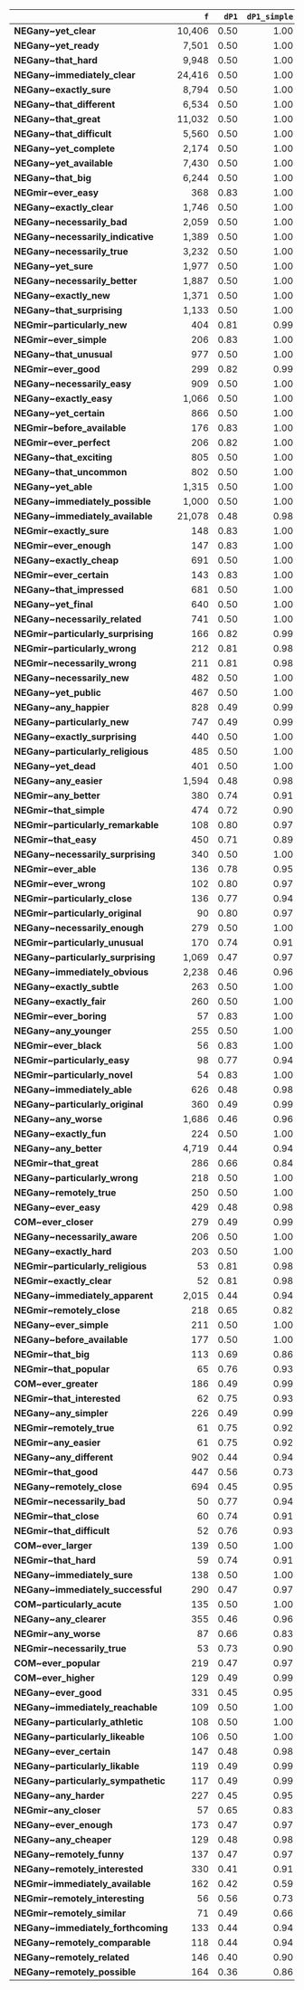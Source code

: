 |                                     |    `f` |   `dP1` |   `dP1_simple` |   `LRC` |      `G2` |   `odds_r_disc` |   `t` |       `N` |      `f1` |   `f2` |   `exp_f` |   `unexp_f` | `l1`       | `l2`                     | `adj`       |   `adj_total` | `adv`        |   `adv_total` |
|:------------------------------------|-------:|--------:|---------------:|--------:|----------:|----------------:|------:|----------:|----------:|-------:|----------:|------------:|:-----------|:-------------------------|:------------|--------------:|:-------------|--------------:|
| **NEGany~yet_clear**                | 10,406 |    0.50 |           1.00 |    8.66 | 14,392.25 |            3.47 | 50.99 | 6,347,364 | 3,173,660 | 10,409 |  5,204.46 |    5,201.54 | NEGATED    | yet_clear                | clear       |     84,227.00 | yet          |     53,881.00 |
| **NEGany~yet_ready**                |  7,501 |    0.50 |           1.00 |    8.06 | 10,344.81 |            3.22 | 43.28 | 6,347,364 | 3,173,660 |  7,505 |  3,752.47 |    3,748.53 | NEGATED    | yet_ready                | ready       |     29,583.00 | yet          |     53,881.00 |
| **NEGany~that_hard**                |  9,948 |    0.50 |           1.00 |    7.68 | 13,602.42 |            2.81 | 49.79 | 6,347,364 | 3,173,660 |  9,963 |  4,981.47 |    4,966.53 | NEGATED    | that_hard                | hard        |     45,061.00 | that         |    166,676.00 |
| **NEGany~immediately_clear**        | 24,416 |    0.50 |           1.00 |    7.55 | 33,058.44 |            2.53 | 77.90 | 6,347,364 | 3,173,660 | 24,488 | 12,243.92 |   12,172.08 | NEGATED    | immediately_clear        | clear       |     84,227.00 | immediately  |     58,040.00 |
| **NEGany~exactly_sure**             |  8,794 |    0.50 |           1.00 |    7.46 | 11,991.61 |            2.73 | 46.80 | 6,347,364 | 3,173,660 |  8,810 |  4,404.97 |    4,389.03 | NEGATED    | exactly_sure             | sure        |    134,139.00 | exactly      |     44,503.00 |
| **NEGany~that_different**           |  6,534 |    0.50 |           1.00 |    7.18 |  8,895.12 |            2.69 | 40.34 | 6,347,364 | 3,173,660 |  6,547 |  3,273.48 |    3,260.52 | NEGATED    | that_different           | different   |     80,643.00 | that         |    166,676.00 |
| **NEGany~that_great**               | 11,032 |    0.50 |           1.00 |    7.18 | 14,908.90 |            2.52 | 52.36 | 6,347,364 | 3,173,660 | 11,065 |  5,532.46 |    5,499.54 | NEGATED    | that_great               | great       |     45,359.00 | that         |    166,676.00 |
| **NEGany~that_difficult**           |  5,560 |    0.50 |           1.00 |    7.06 |  7,569.00 |            2.69 | 37.21 | 6,347,364 | 3,173,660 |  5,571 |  2,785.48 |    2,774.52 | NEGATED    | that_difficult           | difficult   |     61,490.00 | that         |    166,676.00 |
| **NEGany~yet_complete**             |  2,174 |    0.50 |           1.00 |    6.70 |  2,998.60 |            3.16 | 23.30 | 6,347,364 | 3,173,660 |  2,175 |  1,087.49 |    1,086.51 | NEGATED    | yet_complete             | complete    |      8,415.00 | yet          |     53,881.00 |
| **NEGany~yet_available**            |  7,430 |    0.50 |           1.00 |    6.66 |  9,950.03 |            2.37 | 42.92 | 6,347,364 | 3,173,660 |  7,461 |  3,730.47 |    3,699.53 | NEGATED    | yet_available            | available   |     82,956.00 | yet          |     53,881.00 |
| **NEGany~that_big**                 |  6,244 |    0.50 |           1.00 |    6.47 |  8,332.69 |            2.33 | 39.33 | 6,347,364 | 3,173,660 |  6,273 |  3,136.48 |    3,107.52 | NEGATED    | that_big                 | big         |     42,912.00 | that         |    166,676.00 |
| **NEGmir~ever_easy**                |    368 |    0.83 |           1.00 |    6.44 |  1,285.01 |            3.08 | 15.89 | 1,701,929 |   291,732 |    369 |     63.25 |      304.75 | NEGMIR     | ever_easy                | easy        |     18,610.00 | ever         |      5,060.00 |
| **NEGany~exactly_clear**            |  1,746 |    0.50 |           1.00 |    6.38 |  2,405.43 |            3.07 | 20.88 | 6,347,364 | 3,173,660 |  1,747 |    873.49 |      872.51 | NEGATED    | exactly_clear            | clear       |     84,227.00 | exactly      |     44,503.00 |
| **NEGany~necessarily_bad**          |  2,059 |    0.50 |           1.00 |    6.31 |  2,814.04 |            2.77 | 22.66 | 6,347,364 | 3,173,660 |  2,062 |  1,030.99 |    1,028.01 | NEGATED    | necessarily_bad          | bad         |    119,509.00 | necessarily  |     42,886.00 |
| **NEGany~necessarily_indicative**   |  1,389 |    0.50 |           1.00 |    6.29 |  1,925.89 |            3.44 | 18.63 | 6,347,364 | 3,173,660 |  1,389 |    694.50 |      694.50 | NEGATED    | necessarily_indicative   | indicative  |      2,313.00 | necessarily  |     42,886.00 |
| **NEGany~necessarily_true**         |  3,232 |    0.50 |           1.00 |    6.16 |  4,330.74 |            2.38 | 28.31 | 6,347,364 | 3,173,660 |  3,245 |  1,622.49 |    1,609.51 | NEGATED    | necessarily_true         | true        |     34,967.00 | necessarily  |     42,886.00 |
| **NEGany~yet_sure**                 |  1,977 |    0.50 |           1.00 |    6.13 |  2,689.26 |            2.64 | 22.19 | 6,347,364 | 3,173,660 |  1,981 |    990.49 |      986.51 | NEGATED    | yet_sure                 | sure        |    134,139.00 | yet          |     53,881.00 |
| **NEGany~necessarily_better**       |  1,887 |    0.50 |           1.00 |    6.07 |  2,564.81 |            2.62 | 21.67 | 6,347,364 | 3,173,660 |  1,891 |    945.49 |      941.51 | NEGATED    | necessarily_better       | better      |     50,827.00 | necessarily  |     42,886.00 |
| **NEGany~exactly_new**              |  1,371 |    0.50 |           1.00 |    6.03 |  1,885.86 |            2.96 | 18.50 | 6,347,364 | 3,173,660 |  1,372 |    686.00 |      685.00 | NEGATED    | exactly_new              | new         |     21,538.00 | exactly      |     44,503.00 |
| **NEGany~that_surprising**          |  1,133 |    0.50 |           1.00 |    5.99 |  1,570.89 |            3.36 | 16.83 | 6,347,364 | 3,173,660 |  1,133 |    566.50 |      566.50 | NEGATED    | that_surprising          | surprising  |     18,776.00 | that         |    166,676.00 |
| **NEGmir~particularly_new**         |    404 |    0.81 |           0.99 |    5.92 |  1,365.17 |            2.48 | 16.60 | 1,701,929 |   291,732 |    410 |     70.28 |      333.72 | NEGMIR     | particularly_new         | new         |     12,836.00 | particularly |     13,003.00 |
| **NEGmir~ever_simple**              |    206 |    0.83 |           1.00 |    5.82 |    726.76 |            3.30 | 11.89 | 1,701,929 |   291,732 |    206 |     35.31 |      170.69 | NEGMIR     | ever_simple              | simple      |     25,408.00 | ever         |      5,060.00 |
| **NEGany~that_unusual**             |    977 |    0.50 |           1.00 |    5.77 |  1,354.57 |            3.29 | 15.63 | 6,347,364 | 3,173,660 |    977 |    488.50 |      488.50 | NEGATED    | that_unusual             | unusual     |      7,412.00 | that         |    166,676.00 |
| **NEGmir~ever_good**                |    299 |    0.82 |           0.99 |    5.68 |  1,013.87 |            2.51 | 14.29 | 1,701,929 |   291,732 |    303 |     51.94 |      247.06 | NEGMIR     | ever_good                | good        |     31,585.00 | ever         |      5,060.00 |
| **NEGany~necessarily_easy**         |    909 |    0.50 |           1.00 |    5.67 |  1,260.28 |            3.26 | 15.07 | 6,347,364 | 3,173,660 |    909 |    454.50 |      454.50 | NEGATED    | necessarily_easy         | easy        |    108,923.00 | necessarily  |     42,886.00 |
| **NEGany~exactly_easy**             |  1,066 |    0.50 |           1.00 |    5.67 |  1,463.43 |            2.85 | 16.31 | 6,347,364 | 3,173,660 |  1,067 |    533.50 |      532.50 | NEGATED    | exactly_easy             | easy        |    108,923.00 | exactly      |     44,503.00 |
| **NEGany~yet_certain**              |    866 |    0.50 |           1.00 |    5.60 |  1,200.66 |            3.24 | 14.71 | 6,347,364 | 3,173,660 |    866 |    433.00 |      433.00 | NEGATED    | yet_certain              | certain     |     11,334.00 | yet          |     53,881.00 |
| **NEGmir~before_available**         |    176 |    0.83 |           1.00 |    5.58 |    620.90 |            3.23 | 10.99 | 1,701,929 |   291,732 |    176 |     30.17 |      145.83 | NEGMIR     | before_available         | available   |     10,284.00 | before       |        290.00 |
| **NEGmir~ever_perfect**             |    206 |    0.82 |           1.00 |    5.57 |    714.47 |            2.82 | 11.88 | 1,701,929 |   291,732 |    207 |     35.48 |      170.52 | NEGMIR     | ever_perfect             | perfect     |      3,134.00 | ever         |      5,060.00 |
| **NEGany~that_exciting**            |    805 |    0.50 |           1.00 |    5.49 |  1,116.08 |            3.21 | 14.19 | 6,347,364 | 3,173,660 |    805 |    402.50 |      402.50 | NEGATED    | that_exciting            | exciting    |     20,233.00 | that         |    166,676.00 |
| **NEGany~that_uncommon**            |    802 |    0.50 |           1.00 |    5.49 |  1,111.92 |            3.21 | 14.16 | 6,347,364 | 3,173,660 |    802 |    401.00 |      401.00 | NEGATED    | that_uncommon            | uncommon    |      3,165.00 | that         |    166,676.00 |
| **NEGany~yet_able**                 |  1,315 |    0.50 |           1.00 |    5.44 |  1,764.46 |            2.38 | 18.06 | 6,347,364 | 3,173,660 |  1,320 |    660.00 |      655.00 | NEGATED    | yet_able                 | able        |     23,355.00 | yet          |     53,881.00 |
| **NEGany~immediately_possible**     |  1,000 |    0.50 |           1.00 |    5.40 |  1,360.38 |            2.60 | 15.78 | 6,347,364 | 3,173,660 |  1,002 |    501.00 |      499.00 | NEGATED    | immediately_possible     | possible    |     30,446.00 | immediately  |     58,040.00 |
| **NEGany~immediately_available**    | 21,078 |    0.48 |           0.98 |    5.34 | 25,870.14 |            1.73 | 71.22 | 6,347,364 | 3,173,660 | 21,477 | 10,738.43 |   10,339.57 | NEGATED    | immediately_available    | available   |     82,956.00 | immediately  |     58,040.00 |
| **NEGmir~exactly_sure**             |    148 |    0.83 |           1.00 |    5.31 |    522.11 |            3.16 | 10.08 | 1,701,929 |   291,732 |    148 |     25.37 |      122.63 | NEGMIR     | exactly_sure             | sure        |      6,761.00 | exactly      |      1,041.00 |
| **NEGmir~ever_enough**              |    147 |    0.83 |           1.00 |    5.30 |    518.58 |            3.15 | 10.05 | 1,701,929 |   291,732 |    147 |     25.20 |      121.80 | NEGMIR     | ever_enough              | enough      |      2,596.00 | ever         |      5,060.00 |
| **NEGany~exactly_cheap**            |    691 |    0.50 |           1.00 |    5.27 |    958.01 |            3.14 | 13.14 | 6,347,364 | 3,173,660 |    691 |    345.50 |      345.50 | NEGATED    | exactly_cheap            | cheap       |      6,591.00 | exactly      |     44,503.00 |
| **NEGmir~ever_certain**             |    143 |    0.83 |           1.00 |    5.26 |    504.47 |            3.14 |  9.91 | 1,701,929 |   291,732 |    143 |     24.51 |      118.49 | NEGMIR     | ever_certain             | certain     |      1,800.00 | ever         |      5,060.00 |
| **NEGany~that_impressed**           |    681 |    0.50 |           1.00 |    5.25 |    944.15 |            3.13 | 13.05 | 6,347,364 | 3,173,660 |    681 |    340.50 |      340.50 | NEGATED    | that_impressed           | impressed   |     12,138.00 | that         |    166,676.00 |
| **NEGany~yet_final**                |    640 |    0.50 |           1.00 |    5.16 |    887.30 |            3.11 | 12.65 | 6,347,364 | 3,173,660 |    640 |    320.00 |      320.00 | NEGATED    | yet_final                | final       |      1,213.00 | yet          |     53,881.00 |
| **NEGany~necessarily_related**      |    741 |    0.50 |           1.00 |    5.14 |  1,013.51 |            2.69 | 13.59 | 6,347,364 | 3,173,660 |    742 |    371.00 |      370.00 | NEGATED    | necessarily_related      | related     |     14,260.00 | necessarily  |     42,886.00 |
| **NEGmir~particularly_surprising**  |    166 |    0.82 |           0.99 |    5.06 |    564.67 |            2.51 | 10.65 | 1,701,929 |   291,732 |    168 |     28.80 |      137.20 | NEGMIR     | particularly_surprising  | surprising  |      2,662.00 | particularly |     13,003.00 |
| **NEGmir~particularly_wrong**       |    212 |    0.81 |           0.98 |    5.05 |    702.22 |            2.27 | 12.01 | 1,701,929 |   291,732 |    217 |     37.20 |      174.80 | NEGMIR     | particularly_wrong       | wrong       |     20,880.00 | particularly |     13,003.00 |
| **NEGmir~necessarily_wrong**        |    211 |    0.81 |           0.98 |    5.04 |    698.74 |            2.27 | 11.98 | 1,701,929 |   291,732 |    216 |     37.03 |      173.97 | NEGMIR     | necessarily_wrong        | wrong       |     20,880.00 | necessarily  |      1,107.00 |
| **NEGany~necessarily_new**          |    482 |    0.50 |           1.00 |    4.74 |    668.24 |            2.98 | 10.98 | 6,347,364 | 3,173,660 |    482 |    241.00 |      241.00 | NEGATED    | necessarily_new          | new         |     21,538.00 | necessarily  |     42,886.00 |
| **NEGany~yet_public**               |    467 |    0.50 |           1.00 |    4.69 |    647.44 |            2.97 | 10.81 | 6,347,364 | 3,173,660 |    467 |    233.50 |      233.50 | NEGATED    | yet_public               | public      |      2,656.00 | yet          |     53,881.00 |
| **NEGany~any_happier**              |    828 |    0.49 |           0.99 |    4.66 |  1,085.12 |            2.11 | 14.28 | 6,347,364 | 3,173,660 |    834 |    417.00 |      411.00 | NEGATED    | any_happier              | happier     |      2,004.00 | any          |     16,238.00 |
| **NEGany~particularly_new**         |    747 |    0.49 |           0.99 |    4.61 |    982.49 |            2.13 | 13.57 | 6,347,364 | 3,173,660 |    752 |    376.00 |      371.00 | NEGATED    | particularly_new         | new         |     21,538.00 | particularly |     76,162.00 |
| **NEGany~exactly_surprising**       |    440 |    0.50 |           1.00 |    4.61 |    610.01 |            2.95 | 10.49 | 6,347,364 | 3,173,660 |    440 |    220.00 |      220.00 | NEGATED    | exactly_surprising       | surprising  |     18,776.00 | exactly      |     44,503.00 |
| **NEGany~particularly_religious**   |    485 |    0.50 |           1.00 |    4.52 |    659.41 |            2.51 | 10.99 | 6,347,364 | 3,173,660 |    486 |    243.00 |      242.00 | NEGATED    | particularly_religious   | religious   |      3,507.00 | particularly |     76,162.00 |
| **NEGany~yet_dead**                 |    401 |    0.50 |           1.00 |    4.47 |    555.93 |            2.90 | 10.01 | 6,347,364 | 3,173,660 |    401 |    200.50 |      200.50 | NEGATED    | yet_dead                 | dead        |      6,348.00 | yet          |     53,881.00 |
| **NEGany~any_easier**               |  1,594 |    0.48 |           0.98 |    4.42 |  1,946.26 |            1.70 | 19.57 | 6,347,364 | 3,173,660 |  1,625 |    812.49 |      781.51 | NEGATED    | any_easier               | easier      |     12,877.00 | any          |     16,238.00 |
| **NEGmir~any_better**               |    380 |    0.74 |           0.91 |    4.38 |  1,096.01 |            1.67 | 15.81 | 1,701,929 |   291,732 |    419 |     71.82 |      308.18 | NEGMIR     | any_better               | better      |     14,013.00 | any          |      1,197.00 |
| **NEGmir~that_simple**              |    474 |    0.72 |           0.90 |    4.36 |  1,340.19 |            1.62 | 17.61 | 1,701,929 |   291,732 |    529 |     90.68 |      383.32 | NEGMIR     | that_simple              | simple      |     25,408.00 | that         |      5,494.00 |
| **NEGmir~particularly_remarkable**  |    108 |    0.80 |           0.97 |    4.24 |    354.53 |            2.18 |  8.56 | 1,701,929 |   291,732 |    111 |     19.03 |       88.97 | NEGMIR     | particularly_remarkable  | remarkable  |      3,238.00 | particularly |     13,003.00 |
| **NEGmir~that_easy**                |    450 |    0.71 |           0.89 |    4.23 |  1,248.84 |            1.57 | 17.11 | 1,701,929 |   291,732 |    508 |     87.08 |      362.92 | NEGMIR     | that_easy                | easy        |     18,610.00 | that         |      5,494.00 |
| **NEGany~necessarily_surprising**   |    340 |    0.50 |           1.00 |    4.23 |    471.36 |            2.83 |  9.22 | 6,347,364 | 3,173,660 |    340 |    170.00 |      170.00 | NEGATED    | necessarily_surprising   | surprising  |     18,776.00 | necessarily  |     42,886.00 |
| **NEGmir~ever_able**                |    136 |    0.78 |           0.95 |    4.17 |    426.52 |            1.94 |  9.56 | 1,701,929 |   291,732 |    143 |     24.51 |      111.49 | NEGMIR     | ever_able                | able        |      3,704.00 | ever         |      5,060.00 |
| **NEGmir~ever_wrong**               |    102 |    0.80 |           0.97 |    4.15 |    333.70 |            2.15 |  8.32 | 1,701,929 |   291,732 |    105 |     18.00 |       84.00 | NEGMIR     | ever_wrong               | wrong       |     20,880.00 | ever         |      5,060.00 |
| **NEGmir~particularly_close**       |    136 |    0.77 |           0.94 |    4.01 |    415.70 |            1.84 |  9.53 | 1,701,929 |   291,732 |    145 |     24.85 |      111.15 | NEGMIR     | particularly_close       | close       |     13,874.00 | particularly |     13,003.00 |
| **NEGmir~particularly_original**    |     90 |    0.80 |           0.97 |    3.95 |    292.11 |            2.10 |  7.81 | 1,701,929 |   291,732 |     93 |     15.94 |       74.06 | NEGMIR     | particularly_original    | original    |      1,555.00 | particularly |     13,003.00 |
| **NEGany~necessarily_enough**       |    279 |    0.50 |           1.00 |    3.93 |    386.79 |            2.75 |  8.35 | 6,347,364 | 3,173,660 |    279 |    139.50 |      139.50 | NEGATED    | necessarily_enough       | enough      |     27,603.00 | necessarily  |     42,886.00 |
| **NEGmir~particularly_unusual**     |    170 |    0.74 |           0.91 |    3.93 |    496.66 |            1.70 | 10.59 | 1,701,929 |   291,732 |    186 |     31.88 |      138.12 | NEGMIR     | particularly_unusual     | unusual     |      2,302.00 | particularly |     13,003.00 |
| **NEGany~particularly_surprising**  |  1,069 |    0.47 |           0.97 |    3.93 |  1,260.26 |            1.57 | 15.92 | 6,347,364 | 3,173,660 |  1,097 |    548.50 |      520.50 | NEGATED    | particularly_surprising  | surprising  |     18,776.00 | particularly |     76,162.00 |
| **NEGany~immediately_obvious**      |  2,238 |    0.46 |           0.96 |    3.88 |  2,481.50 |            1.41 | 22.73 | 6,347,364 | 3,173,660 |  2,325 |  1,162.49 |    1,075.51 | NEGATED    | immediately_obvious      | obvious     |     22,651.00 | immediately  |     58,040.00 |
| **NEGany~exactly_subtle**           |    263 |    0.50 |           1.00 |    3.84 |    364.61 |            2.72 |  8.11 | 6,347,364 | 3,173,660 |    263 |    131.50 |      131.50 | NEGATED    | exactly_subtle           | subtle      |      5,299.00 | exactly      |     44,503.00 |
| **NEGany~exactly_fair**             |    260 |    0.50 |           1.00 |    3.83 |    360.45 |            2.72 |  8.06 | 6,347,364 | 3,173,660 |    260 |    130.00 |      130.00 | NEGATED    | exactly_fair             | fair        |      6,964.00 | exactly      |     44,503.00 |
| **NEGmir~ever_boring**              |     57 |    0.83 |           1.00 |    3.80 |    201.07 |            2.75 |  6.26 | 1,701,929 |   291,732 |     57 |      9.77 |       47.23 | NEGMIR     | ever_boring              | boring      |      1,961.00 | ever         |      5,060.00 |
| **NEGany~any_younger**              |    255 |    0.50 |           1.00 |    3.80 |    353.52 |            2.71 |  7.98 | 6,347,364 | 3,173,660 |    255 |    127.50 |      127.50 | NEGATED    | any_younger              | younger     |      1,784.00 | any          |     16,238.00 |
| **NEGmir~ever_black**               |     56 |    0.83 |           1.00 |    3.77 |    197.54 |            2.74 |  6.20 | 1,701,929 |   291,732 |     56 |      9.60 |       46.40 | NEGMIR     | ever_black               | black       |      1,412.00 | ever         |      5,060.00 |
| **NEGmir~particularly_easy**        |     98 |    0.77 |           0.94 |    3.74 |    302.09 |            1.86 |  8.10 | 1,701,929 |   291,732 |    104 |     17.83 |       80.17 | NEGMIR     | particularly_easy        | easy        |     18,610.00 | particularly |     13,003.00 |
| **NEGmir~particularly_novel**       |     54 |    0.83 |           1.00 |    3.71 |    190.49 |            2.72 |  6.09 | 1,701,929 |   291,732 |     54 |      9.26 |       44.74 | NEGMIR     | particularly_novel       | novel       |        320.00 | particularly |     13,003.00 |
| **NEGany~immediately_able**         |    626 |    0.48 |           0.98 |    3.66 |    746.39 |            1.61 | 12.21 | 6,347,364 | 3,173,660 |    641 |    320.50 |      305.50 | NEGATED    | immediately_able         | able        |     23,355.00 | immediately  |     58,040.00 |
| **NEGany~particularly_original**    |    360 |    0.49 |           0.99 |    3.64 |    460.59 |            1.90 |  9.38 | 6,347,364 | 3,173,660 |    364 |    182.00 |      178.00 | NEGATED    | particularly_original    | original    |      4,693.00 | particularly |     76,162.00 |
| **NEGany~any_worse**                |  1,686 |    0.46 |           0.96 |    3.62 |  1,816.60 |            1.34 | 19.61 | 6,347,364 | 3,173,660 |  1,762 |    880.99 |      805.01 | NEGATED    | any_worse                | worse       |     12,116.00 | any          |     16,238.00 |
| **NEGany~exactly_fun**              |    224 |    0.50 |           1.00 |    3.60 |    310.54 |            2.65 |  7.48 | 6,347,364 | 3,173,660 |    224 |    112.00 |      112.00 | NEGATED    | exactly_fun              | fun         |     19,661.00 | exactly      |     44,503.00 |
| **NEGany~any_better**               |  4,719 |    0.44 |           0.94 |    3.59 |  4,753.39 |            1.22 | 32.27 | 6,347,364 | 3,173,660 |  5,004 |  2,501.98 |    2,217.02 | NEGATED    | any_better               | better      |     50,827.00 | any          |     16,238.00 |
| **NEGmir~that_great**               |    286 |    0.66 |           0.84 |    3.57 |    725.16 |            1.39 | 13.45 | 1,701,929 |   291,732 |    342 |     58.62 |      227.38 | NEGMIR     | that_great               | great       |      5,568.00 | that         |      5,494.00 |
| **NEGany~particularly_wrong**       |    218 |    0.50 |           1.00 |    3.56 |    302.22 |            2.64 |  7.38 | 6,347,364 | 3,173,660 |    218 |    109.00 |      109.00 | NEGATED    | particularly_wrong       | wrong       |     21,332.00 | particularly |     76,162.00 |
| **NEGany~remotely_true**            |    250 |    0.50 |           1.00 |    3.53 |    334.93 |            2.22 |  7.87 | 6,347,364 | 3,173,660 |    251 |    125.50 |      124.50 | NEGATED    | remotely_true            | true        |     34,967.00 | remotely     |      6,161.00 |
| **NEGany~ever_easy**                |    429 |    0.48 |           0.98 |    3.53 |    525.98 |            1.70 | 10.16 | 6,347,364 | 3,173,660 |    437 |    218.50 |      210.50 | NEGATED    | ever_easy                | easy        |    108,923.00 | ever         |     10,870.00 |
| **COM~ever_closer**                 |    279 |    0.49 |           0.99 |    3.52 |    365.82 |            2.05 |  8.29 | 6,347,364 | 3,173,552 |    281 |    140.49 |      138.51 | COMPLEMENT | ever_closer              | closer      |      3,686.00 | ever         |     10,870.00 |
| **NEGany~necessarily_aware**        |    206 |    0.50 |           1.00 |    3.48 |    285.59 |            2.62 |  7.18 | 6,347,364 | 3,173,660 |    206 |    103.00 |      103.00 | NEGATED    | necessarily_aware        | aware       |     28,973.00 | necessarily  |     42,886.00 |
| **NEGany~exactly_hard**             |    203 |    0.50 |           1.00 |    3.46 |    281.43 |            2.61 |  7.12 | 6,347,364 | 3,173,660 |    203 |    101.50 |      101.50 | NEGATED    | exactly_hard             | hard        |     45,061.00 | exactly      |     44,503.00 |
| **NEGmir~particularly_religious**   |     53 |    0.81 |           0.98 |    3.41 |    177.37 |            2.24 |  6.01 | 1,701,929 |   291,732 |     54 |      9.26 |       43.74 | NEGMIR     | particularly_religious   | religious   |        792.00 | particularly |     13,003.00 |
| **NEGmir~exactly_clear**            |     52 |    0.81 |           0.98 |    3.38 |    173.89 |            2.23 |  5.95 | 1,701,929 |   291,732 |     53 |      9.08 |       42.92 | NEGMIR     | exactly_clear            | clear       |      6,722.00 | exactly      |      1,041.00 |
| **NEGany~immediately_apparent**     |  2,015 |    0.44 |           0.94 |    3.30 |  2,001.83 |            1.20 | 21.02 | 6,347,364 | 3,173,660 |  2,143 |  1,071.49 |      943.51 | NEGATED    | immediately_apparent     | apparent    |      9,798.00 | immediately  |     58,040.00 |
| **NEGmir~remotely_close**           |    218 |    0.65 |           0.82 |    3.28 |    532.96 |            1.33 | 11.67 | 1,701,929 |   291,732 |    267 |     45.77 |      172.23 | NEGMIR     | remotely_close           | close       |     13,874.00 | remotely     |      2,341.00 |
| **NEGany~ever_simple**              |    211 |    0.50 |           1.00 |    3.28 |    281.20 |            2.15 |  7.23 | 6,347,364 | 3,173,660 |    212 |    106.00 |      105.00 | NEGATED    | ever_simple              | simple      |     46,867.00 | ever         |     10,870.00 |
| **NEGany~before_available**         |    177 |    0.50 |           1.00 |    3.25 |    245.38 |            2.55 |  6.65 | 6,347,364 | 3,173,660 |    177 |     88.50 |       88.50 | NEGATED    | before_available         | available   |     82,956.00 | before       |        323.00 |
| **NEGmir~that_big**                 |    113 |    0.69 |           0.86 |    3.17 |    300.54 |            1.47 |  8.52 | 1,701,929 |   291,732 |    131 |     22.46 |       90.54 | NEGMIR     | that_big                 | big         |      8,177.00 | that         |      5,494.00 |
| **NEGmir~that_popular**             |     65 |    0.76 |           0.93 |    3.15 |    195.15 |            1.76 |  6.57 | 1,701,929 |   291,732 |     70 |     12.00 |       53.00 | NEGMIR     | that_popular             | popular     |      5,668.00 | that         |      5,494.00 |
| **COM~ever_greater**                |    186 |    0.49 |           0.99 |    3.09 |    246.80 |            2.09 |  6.78 | 6,347,364 | 3,173,552 |    187 |     93.50 |       92.50 | COMPLEMENT | ever_greater             | greater     |      6,949.00 | ever         |     10,870.00 |
| **NEGmir~that_interested**          |     62 |    0.75 |           0.93 |    3.07 |    185.02 |            1.74 |  6.42 | 1,701,929 |   291,732 |     67 |     11.48 |       50.52 | NEGMIR     | that_interested          | interested  |      8,255.00 | that         |      5,494.00 |
| **NEGany~any_simpler**              |    226 |    0.49 |           0.99 |    3.06 |    285.50 |            1.81 |  7.42 | 6,347,364 | 3,173,660 |    229 |    114.50 |      111.50 | NEGATED    | any_simpler              | simpler     |      1,446.00 | any          |     16,238.00 |
| **NEGmir~remotely_true**            |     61 |    0.75 |           0.92 |    3.04 |    181.65 |            1.73 |  6.36 | 1,701,929 |   291,732 |     66 |     11.31 |       49.69 | NEGMIR     | remotely_true            | true        |      6,191.00 | remotely     |      2,341.00 |
| **NEGmir~any_easier**               |     61 |    0.75 |           0.92 |    3.04 |    181.65 |            1.73 |  6.36 | 1,701,929 |   291,732 |     66 |     11.31 |       49.69 | NEGMIR     | any_easier               | easier      |      2,386.00 | any          |      1,197.00 |
| **NEGany~any_different**            |    902 |    0.44 |           0.94 |    3.03 |    905.82 |            1.21 | 14.10 | 6,347,364 | 3,173,660 |    957 |    478.50 |      423.50 | NEGATED    | any_different            | different   |     80,643.00 | any          |     16,238.00 |
| **NEGmir~that_good**                |    447 |    0.56 |           0.73 |    3.01 |    921.36 |            1.11 | 16.16 | 1,701,929 |   291,732 |    614 |    105.25 |      341.75 | NEGMIR     | that_good                | good        |     31,585.00 | that         |      5,494.00 |
| **NEGany~remotely_close**           |    694 |    0.45 |           0.95 |    2.98 |    711.52 |            1.25 | 12.43 | 6,347,364 | 3,173,660 |    733 |    366.50 |      327.50 | NEGATED    | remotely_close           | close       |     46,485.00 | remotely     |      6,161.00 |
| **NEGmir~necessarily_bad**          |     50 |    0.77 |           0.94 |    2.95 |    154.45 |            1.84 |  5.79 | 1,701,929 |   291,732 |     53 |      9.08 |       40.92 | NEGMIR     | necessarily_bad          | bad         |     10,261.00 | necessarily  |      1,107.00 |
| **NEGmir~that_close**               |     60 |    0.74 |           0.91 |    2.91 |    173.70 |            1.65 |  6.29 | 1,701,929 |   291,732 |     66 |     11.31 |       48.69 | NEGMIR     | that_close               | close       |     13,874.00 | that         |      5,494.00 |
| **NEGmir~that_difficult**           |     52 |    0.76 |           0.93 |    2.88 |    156.11 |            1.75 |  5.88 | 1,701,929 |   291,732 |     56 |      9.60 |       42.40 | NEGMIR     | that_difficult           | difficult   |     15,956.00 | that         |      5,494.00 |
| **COM~ever_larger**                 |    139 |    0.50 |           1.00 |    2.88 |    192.71 |            2.45 |  5.90 | 6,347,364 | 3,173,552 |    139 |     69.50 |       69.50 | COMPLEMENT | ever_larger              | larger      |      7,453.00 | ever         |     10,870.00 |
| **NEGmir~that_hard**                |     59 |    0.74 |           0.91 |    2.88 |    170.36 |            1.65 |  6.23 | 1,701,929 |   291,732 |     65 |     11.14 |       47.86 | NEGMIR     | that_hard                | hard        |      7,135.00 | that         |      5,494.00 |
| **NEGany~immediately_sure**         |    138 |    0.50 |           1.00 |    2.87 |    191.31 |            2.44 |  5.87 | 6,347,364 | 3,173,660 |    138 |     69.00 |       69.00 | NEGATED    | immediately_sure         | sure        |    134,139.00 | immediately  |     58,040.00 |
| **NEGany~immediately_successful**   |    290 |    0.47 |           0.97 |    2.87 |    333.73 |            1.49 |  8.25 | 6,347,364 | 3,173,660 |    299 |    149.50 |      140.50 | NEGATED    | immediately_successful   | successful  |     31,460.00 | immediately  |     58,040.00 |
| **COM~particularly_acute**          |    135 |    0.50 |           1.00 |    2.84 |    187.16 |            2.43 |  5.81 | 6,347,364 | 3,173,552 |    135 |     67.50 |       67.50 | COMPLEMENT | particularly_acute       | acute       |      1,038.00 | particularly |     76,162.00 |
| **NEGany~any_clearer**              |    355 |    0.46 |           0.96 |    2.76 |    382.44 |            1.33 |  9.00 | 6,347,364 | 3,173,660 |    371 |    185.50 |      169.50 | NEGATED    | any_clearer              | clearer     |        972.00 | any          |     16,238.00 |
| **NEGmir~any_worse**                |     87 |    0.66 |           0.83 |    2.73 |    217.46 |            1.36 |  7.40 | 1,701,929 |   291,732 |    105 |     18.00 |       69.00 | NEGMIR     | any_worse                | worse       |      8,790.00 | any          |      1,197.00 |
| **NEGmir~necessarily_true**         |     53 |    0.73 |           0.90 |    2.69 |    150.42 |            1.60 |  5.89 | 1,701,929 |   291,732 |     59 |     10.11 |       42.89 | NEGMIR     | necessarily_true         | true        |      6,191.00 | necessarily  |      1,107.00 |
| **COM~ever_popular**                |    219 |    0.47 |           0.97 |    2.59 |    250.90 |            1.47 |  7.16 | 6,347,364 | 3,173,552 |    226 |    113.00 |      106.00 | COMPLEMENT | ever_popular             | popular     |     51,120.00 | ever         |     10,870.00 |
| **COM~ever_higher**                 |    129 |    0.49 |           0.99 |    2.52 |    168.50 |            1.94 |  5.64 | 6,347,364 | 3,173,552 |    130 |     65.00 |       64.00 | COMPLEMENT | ever_higher              | higher      |     12,992.00 | ever         |     10,870.00 |
| **NEGany~ever_good**                |    331 |    0.45 |           0.95 |    2.52 |    337.56 |            1.23 |  8.57 | 6,347,364 | 3,173,660 |    350 |    175.00 |      156.00 | NEGATED    | ever_good                | good        |    201,244.00 | ever         |     10,870.00 |
| **NEGany~immediately_reachable**    |    109 |    0.50 |           1.00 |    2.50 |    151.11 |            2.34 |  5.22 | 6,347,364 | 3,173,660 |    109 |     54.50 |       54.50 | NEGATED    | immediately_reachable    | reachable   |        350.00 | immediately  |     58,040.00 |
| **NEGany~particularly_athletic**    |    108 |    0.50 |           1.00 |    2.49 |    149.72 |            2.34 |  5.20 | 6,347,364 | 3,173,660 |    108 |     54.00 |       54.00 | NEGATED    | particularly_athletic    | athletic    |      1,772.00 | particularly |     76,162.00 |
| **NEGany~particularly_likeable**    |    106 |    0.50 |           1.00 |    2.46 |    146.95 |            2.33 |  5.15 | 6,347,364 | 3,173,660 |    106 |     53.00 |       53.00 | NEGATED    | particularly_likeable    | likeable    |        861.00 | particularly |     76,162.00 |
| **NEGany~ever_certain**             |    147 |    0.48 |           0.98 |    2.40 |    178.54 |            1.62 |  5.94 | 6,347,364 | 3,173,660 |    150 |     75.00 |       72.00 | NEGATED    | ever_certain             | certain     |     11,334.00 | ever         |     10,870.00 |
| **NEGany~particularly_likable**     |    119 |    0.49 |           0.99 |    2.40 |    154.79 |            1.90 |  5.41 | 6,347,364 | 3,173,660 |    120 |     60.00 |       59.00 | NEGATED    | particularly_likable     | likable     |      1,072.00 | particularly |     76,162.00 |
| **NEGany~particularly_sympathetic** |    117 |    0.49 |           0.99 |    2.37 |    152.05 |            1.89 |  5.36 | 6,347,364 | 3,173,660 |    118 |     59.00 |       58.00 | NEGATED    | particularly_sympathetic | sympathetic |      2,128.00 | particularly |     76,162.00 |
| **NEGany~any_harder**               |    227 |    0.45 |           0.95 |    2.36 |    240.83 |            1.30 |  7.17 | 6,347,364 | 3,173,660 |    238 |    119.00 |      108.00 | NEGATED    | any_harder               | harder      |      4,395.00 | any          |     16,238.00 |
| **NEGmir~any_closer**               |     57 |    0.65 |           0.83 |    2.33 |    141.82 |            1.35 |  5.98 | 1,701,929 |   291,732 |     69 |     11.83 |       45.17 | NEGMIR     | any_closer               | closer      |        993.00 | any          |      1,197.00 |
| **NEGany~ever_enough**              |    173 |    0.47 |           0.97 |    2.32 |    195.61 |            1.43 |  6.35 | 6,347,364 | 3,173,660 |    179 |     89.50 |       83.50 | NEGATED    | ever_enough              | enough      |     27,603.00 | ever         |     10,870.00 |
| **NEGany~any_cheaper**              |    129 |    0.48 |           0.98 |    2.20 |    154.36 |            1.57 |  5.55 | 6,347,364 | 3,173,660 |    132 |     66.00 |       63.00 | NEGATED    | any_cheaper              | cheaper     |      3,206.00 | any          |     16,238.00 |
| **NEGany~remotely_funny**           |    137 |    0.47 |           0.97 |    2.16 |    159.09 |            1.49 |  5.68 | 6,347,364 | 3,173,660 |    141 |     70.50 |       66.50 | NEGATED    | remotely_funny           | funny       |     14,992.00 | remotely     |      6,161.00 |
| **NEGany~remotely_interested**      |    330 |    0.41 |           0.91 |    1.99 |    278.69 |            0.98 |  8.15 | 6,347,364 | 3,173,660 |    364 |    182.00 |      148.00 | NEGATED    | remotely_interested      | interested  |     34,543.00 | remotely     |      6,161.00 |
| **NEGmir~immediately_available**    |    162 |    0.42 |           0.59 |    1.85 |    241.53 |            0.84 |  9.02 | 1,701,929 |   291,732 |    275 |     47.14 |      114.86 | NEGMIR     | immediately_available    | available   |     10,284.00 | immediately  |      1,195.00 |
| **NEGmir~remotely_interesting**     |     56 |    0.56 |           0.73 |    1.80 |    115.20 |            1.10 |  5.72 | 1,701,929 |   291,732 |     77 |     13.20 |       42.80 | NEGMIR     | remotely_interesting     | interesting |     12,447.00 | remotely     |      2,341.00 |
| **NEGmir~remotely_similar**         |     71 |    0.49 |           0.66 |    1.70 |    127.32 |            0.98 |  6.25 | 1,701,929 |   291,732 |    107 |     18.34 |       52.66 | NEGMIR     | remotely_similar         | similar     |      7,011.00 | remotely     |      2,341.00 |
| **NEGany~immediately_forthcoming**  |    133 |    0.44 |           0.94 |    1.66 |    129.79 |            1.15 |  5.38 | 6,347,364 | 3,173,660 |    142 |     71.00 |       62.00 | NEGATED    | immediately_forthcoming  | forthcoming |      2,249.00 | immediately  |     58,040.00 |
| **NEGany~remotely_comparable**      |    118 |    0.44 |           0.94 |    1.62 |    119.34 |            1.20 |  5.11 | 6,347,364 | 3,173,660 |    125 |     62.50 |       55.50 | NEGATED    | remotely_comparable      | comparable  |      2,401.00 | remotely     |      6,161.00 |
| **NEGany~remotely_related**         |    146 |    0.40 |           0.90 |    1.33 |    116.95 |            0.92 |  5.34 | 6,347,364 | 3,173,660 |    163 |     81.50 |       64.50 | NEGATED    | remotely_related         | related     |     14,260.00 | remotely     |      6,161.00 |
| **NEGany~remotely_possible**        |    164 |    0.36 |           0.86 |    1.11 |    109.15 |            0.78 |  5.35 | 6,347,364 | 3,173,660 |    191 |     95.50 |       68.50 | NEGATED    | remotely_possible        | possible    |     30,446.00 | remotely     |      6,161.00 |